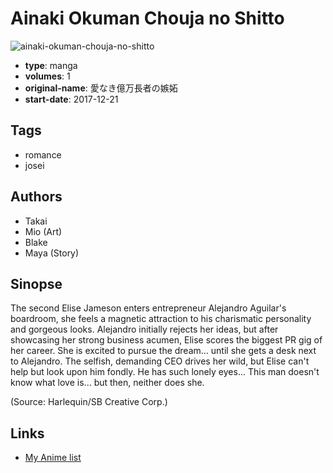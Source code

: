 # Ainaki Okuman Chouja no Shitto

![ainaki-okuman-chouja-no-shitto](https://cdn.myanimelist.net/images/manga/2/227171.jpg)

-   **type**: manga
-   **volumes**: 1
-   **original-name**: 愛なき億万長者の嫉妬
-   **start-date**: 2017-12-21

## Tags

-   romance
-   josei

## Authors

-   Takai
-   Mio (Art)
-   Blake
-   Maya (Story)

## Sinopse

The second Elise Jameson enters entrepreneur Alejandro Aguilar's boardroom, she feels a magnetic attraction to his charismatic personality and gorgeous looks. Alejandro initially rejects her ideas, but after showcasing her strong business acumen, Elise scores the biggest PR gig of her career. She is excited to pursue the dream... until she gets a desk next to Alejandro. The selfish, demanding CEO drives her wild, but Elise can't help but look upon him fondly. He has such lonely eyes... This man doesn't know what love is... but then, neither does she.

(Source: Harlequin/SB Creative Corp.)

## Links

-   [My Anime list](https://myanimelist.net/manga/124585/Ainaki_Okuman_Chouja_no_Shitto)
